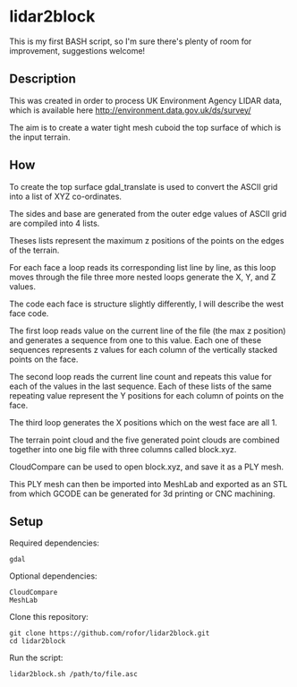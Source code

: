 

# lidar2block

This is my first BASH script, so I'm sure there's plenty of room for improvement, suggestions welcome!

## Description

This was created in order to process UK Environment Agency LIDAR data, which is available here http://environment.data.gov.uk/ds/survey/

The aim is to create a water tight mesh cuboid the top surface of which is the input terrain.

## How

To create the top surface gdal_translate is used to convert the ASCII grid into a list of XYZ co-ordinates.

The sides and base are generated from the outer edge values of ASCII grid are compiled into 4 lists.

Theses lists represent the maximum z positions of the points on the edges of the terrain.

For each face a loop reads its corresponding list line by line, as this loop moves through the file three more nested loops generate the X, Y, and Z values.

The code each face is structure slightly differently, I will describe the west face code.

The first loop reads value on the current line of the file (the max z position) and generates a sequence from one to this value. Each one of these sequences represents z values for each column of the vertically stacked points on the face.

The second loop reads the current line count and repeats this value for each of the values in the last sequence. Each of these lists of the same repeating value represent the Y positions for each column of points on the face.

The third loop generates the X positions which on the west face are all 1.

The terrain point cloud and the five generated point clouds are combined together into one big file with three columns called block.xyz.

CloudCompare can be used to open block.xyz, and save it as a PLY mesh.

This PLY mesh can then be imported into MeshLab and exported as an STL from which GCODE can be generated for 3d printing or CNC machining.

## Setup

Required dependencies:

    gdal

Optional dependencies:

    CloudCompare
    MeshLab

Clone this repository:

    git clone https://github.com/rofor/lidar2block.git
    cd lidar2block

Run the script:

    lidar2block.sh /path/to/file.asc
